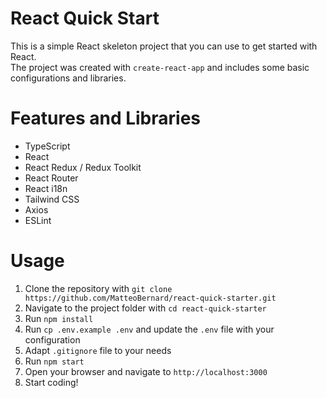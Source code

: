 # React Quick Start

This is a simple React skeleton project that you can use to get started with React.  
The project was created with `create-react-app` and includes some basic configurations and libraries.

# Features and Libraries

- TypeScript
- React
- React Redux / Redux Toolkit
- React Router
- React i18n
- Tailwind CSS
- Axios
- ESLint

# Usage

1. Clone the repository with `git clone https://github.com/MatteoBernard/react-quick-starter.git`
2. Navigate to the project folder with `cd react-quick-starter`
3. Run `npm install`
4. Run `cp .env.example .env` and update the `.env` file with your configuration
5. Adapt `.gitignore` file to your needs
6. Run `npm start`
7. Open your browser and navigate to `http://localhost:3000`
8. Start coding!
